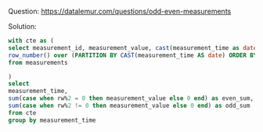Question: https://datalemur.com/questions/odd-even-measurements

Solution:

```sql 
with cte as (
select measurement_id, measurement_value, cast(measurement_time as date),
row_number() over (PARTITION BY CAST(measurement_time AS date) ORDER BY measurement_time) as rw
from measurements

)
select
measurement_time, 
sum(case when rw%2 = 0 then measurement_value else 0 end) as even_sum,
sum(case when rw%2 != 0 then measurement_value else 0 end) as odd_sum
from cte 
group by measurement_time
```
